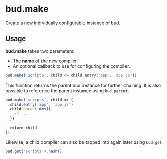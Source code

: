 # bud.make

Create a new individually configurable instance of bud.

## Usage

**bud.make** takes two parameters:

- The **name** of the new compiler
- An optional callback to use for configuring the compiler.

```js
bud.make('scripts', child => child.entry('app', 'app.js'))
```

This function returns the parent bud instance for further chaining. It is also possible to reference the parent instance using `bud.parent`.

```js
bud.make('scripts', child => {
  child.entry('app', 'app.js')
  child.parent.dev({
    // ...
  })

  return child
})
```

Likewise, a child compiler can also be tapped into again later using `bud.get`

```js
bud.get('scripts').hash()
```

